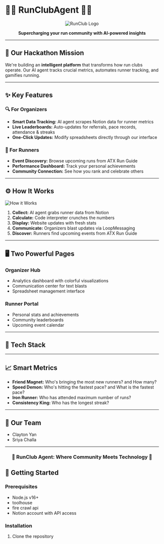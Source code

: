 # 🏃‍♂️ RunClubAgent 🏃‍♀️

<div align="center">
  
![RunClub Logo](https://via.placeholder.com/500x150/FF5733/FFFFFF?text=RunClub+Agent)

**Supercharging your run community with AI-powered insights**
</div>

---

## 🚀 Our Hackathon Mission
We're building an **intelligent platform** that transforms how run clubs operate. Our AI agent tracks crucial metrics, automates runner tracking, and gamifies running.

---

## ✨ Key Features

### 🔍 For Organizers
- **Smart Data Tracking:** AI agent scrapes Notion data for runner metrics
- **Live Leaderboards:** Auto-updates for referrals, pace records, attendance & streaks
- **One-Click Updates:** Modify spreadsheets directly through our interface

### 👟 For Runners
- **Event Discovery:** Browse upcoming runs from ATX Run Guide
- **Performance Dashboard:** Track your personal achievements
- **Community Connection:** See how you rank and celebrate others

---

## ⚙️ How It Works
![How it Works](https://via.placeholder.com/800x200/3498DB/FFFFFF?text=RunClub+Agent+Workflow)

1. **Collect:** AI agent grabs runner data from Notion
2. **Calculate:** Code interpreter crunches the numbers
3. **Display:** Website updates with fresh stats
4. **Communicate:** Organizers blast updates via LoopMessaging
5. **Discover:** Runners find upcoming events from ATX Run Guide

---

## 🖥️ Two Powerful Pages

### Organizer Hub
- Analytics dashboard with colorful visualizations
- Communication center for text blasts
- Spreadsheet management interface

### Runner Portal
- Personal stats and achievements
- Community leaderboards
- Upcoming event calendar

---

## 🔧 Tech Stack


---

## 📈 Smart Metrics
- **Friend Magnet:** Who's bringing the most new runners? and How many?
- **Speed Demon:** Who's hitting the fastest pace? and What is the fastest pace?
- **Iron Runner:** Who has attended maximum number of runs?
- **Consistency King:** Who has the longest streak?

---

## 👥 Our Team
- Clayton Yan
- Sriya Challa

---

<div align="center">
  
### 💪 RunClub Agent: Where Community Meets Technology 💪
</div>

## 🚀 Getting Started

### Prerequisites
- Node.js v16+
- toolhouse
- fire crawl api
- Notion account with API access

### Installation
1. Clone the repository
